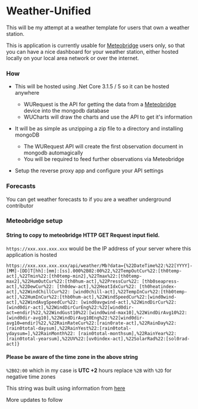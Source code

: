 
# Weather-Unified

This will be my attempt at a weather template for users that own a weather station.

This is application is currently usable for [Meteobridge](https://www.meteobridge.com/) users only, so that
you can have a nice dashboard for your weather station, either hosted locally
on your local area network or over the internet.
  
### How
- This will be hosted using .Net Core 3.1.5 / 5 so it can be hosted anywhere
	- WURequest is the API for getting the data from a [Meteobridge](https://www.meteobridge.com/) device into the mongodb database 
	- WUCharts will draw the charts and use the API to get it's information
	
- It will be as simple as unzipping a zip file to a directory and installing mongoDB
    - The WURequest API will create the first observation document in mongodb automagically
    - You will be required to feed further observations via Meteobridge
    
- Setup the reverse proxy app and configure your API settings

### Forecasts

You can get weather forecasts to if you are a weather underground contributor
 
### Meteobridge setup 


#### String to copy to meteobridge HTTP GET Request input field.
`https://xxx.xxx.xxx.xxx` would be the IP address of your server where this application is hosted

`https://xxx.xxx.xxx.xxx/api/weather/Mb?data={%22DateTime%22:%22[YYYY]-[MM]-[DD]T[hh]:[mm]:[ss].000%2B02:00%22,%22TempOutCur%22:[th0temp-act],%22Tmin%22:[th0temp-min2],%22Tmax%22:[th0temp-max2],%22HumOutCur%22:[th0hum-act],%22PressCur%22: [thb0seapress-act],%22DewCur%22: [th0dew-act],%22HeatIdxCur%22: [th0heatindex-act],%22WindChillCur%22: [wind0chill-act],%22TempInCur%22:[thb0temp-act],%22HumInCur%22:[thb0hum-act],%22WindSpeedCur%22:[wind0wind-act],%22WindAvgSpeedCur%22: [wind0avgwind-act],%22WindDirCur%22:[wind0dir-act],%22WindDirCurEng%22:%22[wind0dir-act=endir]%22,%22WindGust10%22:[wind0wind-max10],%22WindDirAvg10%22:[wind0dir-avg10],%22WindDirAvg10Eng%22:%22[wind0dir-avg10=endir]%22,%22RainRateCur%22:[rain0rate-act],%22RainDay%22:[rain0total-daysum],%22RainYest%22:[rain0total-ydaysum=],%22RainMonth%22: [rain0total-monthsum],%22RainYear%22:[rain0total-yearsum],%22UV%22:[uv0index-act],%22SolarRad%22:[sol0rad-act]}`

#### Please be aware of the time zone in the above string

`%2B02:00` which in my case is **UTC +2** hours replace `%2B` with `%2D` for negative time zones

This string was built using information from [here](https://www.meteobridge.com/wiki/index.php/Templates)

More updates to follow 

